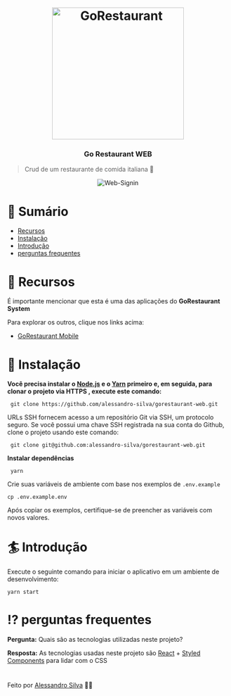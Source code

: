 <h1 align="center">
  <img alt="GoRestaurant" title="GoRestaurant" src="https://user-images.githubusercontent.com/54153011/91764365-2d474c80-eba5-11ea-94dc-59f557cab3b0.png" width="300px" />
</h1>

<h3 align="center">
  Go Restaurant WEB
</h3>

> Crud de um restaurante de comida italiana :fried_shrimp:

<p align="center">
  <img align="center" src="https://user-images.githubusercontent.com/54153011/91761421-de001c80-eba2-11ea-9d51-daf9d7bb8c66.png" alt="Web-Signin" border="0">
</p>

# :scroll: Sumário

* [Recursos](#dart-recursos)
* [Instalação](#wrench-instalação)
* [Introdução](#surfer-introdução)
* [perguntas frequentes](#interrobang-perguntas-frequentes)

# :dart: Recursos

É importante mencionar que esta é uma das aplicações do **GoRestaurant System**

Para explorar os outros, clique nos links acima:
- [GoRestaurant Mobile](https://github.com/alessandro-silva/gorestaurant-mobile)

# :wrench: Instalação

**Você precisa instalar o [Node.js](https://nodejs.org/en/download/) e o [Yarn](https://yarnpkg.com/) primeiro e, em seguida, para clonar o projeto via HTTPS , execute este comando:**

`` git clone https://github.com/alessandro-silva/gorestaurant-web.git``

URLs SSH fornecem acesso a um repositório Git via SSH, um protocolo seguro. Se você possui uma chave SSH registrada na sua conta do Github, clone o projeto usando este comando:

`` git clone git@github.com:alessandro-silva/gorestaurant-web.git``

**Instalar dependências**

`` yarn``

Crie suas variáveis de ambiente com base nos exemplos de ```.env.example```

```cp .env.example.env```

Após copiar os exemplos, certifique-se de preencher as variáveis com novos valores.

# :surfer: Introdução

Execute o seguinte comando para iniciar o aplicativo em um ambiente de desenvolvimento:

```yarn start```

# :interrobang: perguntas frequentes

**Pergunta:** Quais são as tecnologias utilizadas neste projeto?

**Resposta:** As tecnologias usadas neste projeto são [React](https://pt-br.reactjs.org/) + [Styled Components](https://styled-components.com/) para lidar com o CSS

#

Feito por [Alessandro Silva](https://github.com/alessandro-silva) :book::leaves:
